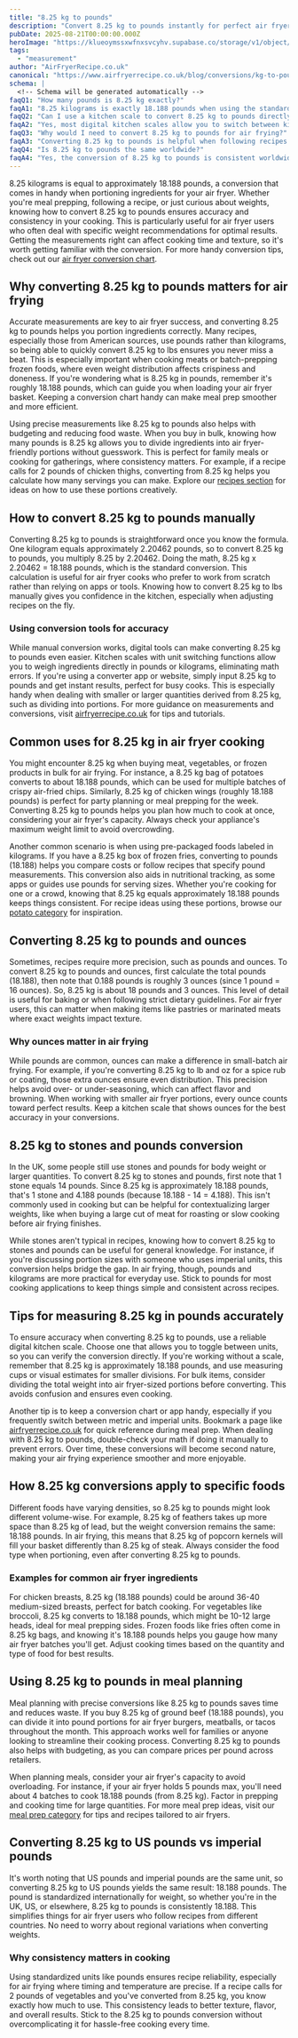 ```yaml
---
title: "8.25 kg to pounds"
description: "Convert 8.25 kg to pounds instantly for perfect air fryer portions. Get easy charts, tips, and recipes for hassle-free meal prep today!"
pubDate: 2025-08-21T00:00:00.000Z
heroImage: "https://klueoymssxwfnxsvcyhv.supabase.co/storage/v1/object/public/Shmucket/8-25-kg-to-pounds.webp"
tags:
  - "measurement"
author: "AirFryerRecipe.co.uk"
canonical: "https://www.airfryerrecipe.co.uk/blog/conversions/kg-to-pounds/8-25-kg-to-pounds"
schema: |
  <!-- Schema will be generated automatically -->
faqQ1: "How many pounds is 8.25 kg exactly?"
faqA1: "8.25 kilograms is exactly 18.188 pounds when using the standard conversion factor of 1 kilogram equals 2.20462 pounds. This precise conversion is useful for air fryer cooking where accurate portioning affects cooking time and results. For most practical purposes, you can round it to 18.2 pounds without significant impact on your recipes."
faqQ2: "Can I use a kitchen scale to convert 8.25 kg to pounds directly?"
faqA2: "Yes, most digital kitchen scales allow you to switch between kilograms and pounds with the press of a button. Simply place your item on the scale, set it to kilograms to see 8.25 kg, then switch to pounds to get the instant conversion to approximately 18.188 pounds. This is the easiest method for air fryer users who need quick, accurate measurements without manual math."
faqQ3: "Why would I need to convert 8.25 kg to pounds for air frying?"
faqA3: "Converting 8.25 kg to pounds is helpful when following recipes that use imperial units or when buying bulk ingredients labeled in kilograms. Air fryer cooking often requires precise weights for even cooking and crisping, so knowing that 8.25 kg equals about 18.188 pounds ensures you portion correctly. This is especially useful for meats, frozen foods, or meal prepping large batches."
faqQ4: "Is 8.25 kg to pounds the same worldwide?"
faqA4: "Yes, the conversion of 8.25 kg to pounds is consistent worldwide because the pound is standardized internationally for weight measurement. Whether you're in the UK, US, or elsewhere, 8.25 kilograms always equals approximately 18.188 pounds. This uniformity makes it easy for air fryer enthusiasts to use recipes from any country without confusion."
---
```

<p>8.25 kilograms is equal to approximately 18.188 pounds, a conversion that comes in handy when portioning ingredients for your air fryer. Whether you're meal prepping, following a recipe, or just curious about weights, knowing how to convert 8.25 kg to pounds ensures accuracy and consistency in your cooking. This is particularly useful for air fryer users who often deal with specific weight recommendations for optimal results. Getting the measurements right can affect cooking time and texture, so it's worth getting familiar with the conversion. For more handy conversion tips, check out our <a href="https://www.airfryerrecipe.co.uk/air-fryer-conversion-chart">air fryer conversion chart</a>.</p>

<h2>Why converting 8.25 kg to pounds matters for air frying</h2>
<p>Accurate measurements are key to air fryer success, and converting 8.25 kg to pounds helps you portion ingredients correctly. Many recipes, especially those from American sources, use pounds rather than kilograms, so being able to quickly convert 8.25 kg to lbs ensures you never miss a beat. This is especially important when cooking meats or batch-prepping frozen foods, where even weight distribution affects crispiness and doneness. If you're wondering what is 8.25 kg in pounds, remember it's roughly 18.188 pounds, which can guide you when loading your air fryer basket. Keeping a conversion chart handy can make meal prep smoother and more efficient.</p>

<p>Using precise measurements like 8.25 kg to pounds also helps with budgeting and reducing food waste. When you buy in bulk, knowing how many pounds is 8.25 kg allows you to divide ingredients into air fryer-friendly portions without guesswork. This is perfect for family meals or cooking for gatherings, where consistency matters. For example, if a recipe calls for 2 pounds of chicken thighs, converting from 8.25 kg helps you calculate how many servings you can make. Explore our <a href="https://www.airfryerrecipe.co.uk/recipes">recipes section</a> for ideas on how to use these portions creatively.</p>

<h2>How to convert 8.25 kg to pounds manually</h2>
<p>Converting 8.25 kg to pounds is straightforward once you know the formula. One kilogram equals approximately 2.20462 pounds, so to convert 8.25 kg to pounds, you multiply 8.25 by 2.20462. Doing the math, 8.25 kg x 2.20462 = 18.188 pounds, which is the standard conversion. This calculation is useful for air fryer cooks who prefer to work from scratch rather than relying on apps or tools. Knowing how to convert 8.25 kg to lbs manually gives you confidence in the kitchen, especially when adjusting recipes on the fly.</p>

<h3>Using conversion tools for accuracy</h3>
<p>While manual conversion works, digital tools can make converting 8.25 kg to pounds even easier. Kitchen scales with unit switching functions allow you to weigh ingredients directly in pounds or kilograms, eliminating math errors. If you're using a converter app or website, simply input 8.25 kg to pounds and get instant results, perfect for busy cooks. This is especially handy when dealing with smaller or larger quantities derived from 8.25 kg, such as dividing into portions. For more guidance on measurements and conversions, visit <a href="https://www.airfryerrecipe.co.uk/">airfryerrecipe.co.uk</a> for tips and tutorials.</p>

<h2>Common uses for 8.25 kg in air fryer cooking</h2>
<p>You might encounter 8.25 kg when buying meat, vegetables, or frozen products in bulk for air frying. For instance, a 8.25 kg bag of potatoes converts to about 18.188 pounds, which can be used for multiple batches of crispy air-fried chips. Similarly, 8.25 kg of chicken wings (roughly 18.188 pounds) is perfect for party planning or meal prepping for the week. Converting 8.25 kg to pounds helps you plan how much to cook at once, considering your air fryer's capacity. Always check your appliance's maximum weight limit to avoid overcrowding.</p>

<p>Another common scenario is when using pre-packaged foods labeled in kilograms. If you have a 8.25 kg box of frozen fries, converting to pounds (18.188) helps you compare costs or follow recipes that specify pound measurements. This conversion also aids in nutritional tracking, as some apps or guides use pounds for serving sizes. Whether you're cooking for one or a crowd, knowing that 8.25 kg equals approximately 18.188 pounds keeps things consistent. For recipe ideas using these portions, browse our <a href="https://www.airfryerrecipe.co.uk/recipe-category/potatoes">potato category</a> for inspiration.</p>

<h2>Converting 8.25 kg to pounds and ounces</h2>
<p>Sometimes, recipes require more precision, such as pounds and ounces. To convert 8.25 kg to pounds and ounces, first calculate the total pounds (18.188), then note that 0.188 pounds is roughly 3 ounces (since 1 pound = 16 ounces). So, 8.25 kg is about 18 pounds and 3 ounces. This level of detail is useful for baking or when following strict dietary guidelines. For air fryer users, this can matter when making items like pastries or marinated meats where exact weights impact texture.</p>

<h3>Why ounces matter in air frying</h3>
<p>While pounds are common, ounces can make a difference in small-batch air frying. For example, if you're converting 8.25 kg to lb and oz for a spice rub or coating, those extra ounces ensure even distribution. This precision helps avoid over- or under-seasoning, which can affect flavor and browning. When working with smaller air fryer portions, every ounce counts toward perfect results. Keep a kitchen scale that shows ounces for the best accuracy in your conversions.</p>

<h2>8.25 kg to stones and pounds conversion</h2>
<p>In the UK, some people still use stones and pounds for body weight or larger quantities. To convert 8.25 kg to stones and pounds, first note that 1 stone equals 14 pounds. Since 8.25 kg is approximately 18.188 pounds, that's 1 stone and 4.188 pounds (because 18.188 - 14 = 4.188). This isn't commonly used in cooking but can be helpful for contextualizing larger weights, like when buying a large cut of meat for roasting or slow cooking before air frying finishes.</p>

<p>While stones aren't typical in recipes, knowing how to convert 8.25 kg to stones and pounds can be useful for general knowledge. For instance, if you're discussing portion sizes with someone who uses imperial units, this conversion helps bridge the gap. In air frying, though, pounds and kilograms are more practical for everyday use. Stick to pounds for most cooking applications to keep things simple and consistent across recipes.</p>

<h2>Tips for measuring 8.25 kg in pounds accurately</h2>
<p>To ensure accuracy when converting 8.25 kg to pounds, use a reliable digital kitchen scale. Choose one that allows you to toggle between units, so you can verify the conversion directly. If you're working without a scale, remember that 8.25 kg is approximately 18.188 pounds, and use measuring cups or visual estimates for smaller divisions. For bulk items, consider dividing the total weight into air fryer-sized portions before converting. This avoids confusion and ensures even cooking.</p>

<p>Another tip is to keep a conversion chart or app handy, especially if you frequently switch between metric and imperial units. Bookmark a page like <a href="https://www.airfryerrecipe.co.uk/">airfryerrecipe.co.uk</a> for quick reference during meal prep. When dealing with 8.25 kg to pounds, double-check your math if doing it manually to prevent errors. Over time, these conversions will become second nature, making your air frying experience smoother and more enjoyable.</p>

<h2>How 8.25 kg conversions apply to specific foods</h2>
<p>Different foods have varying densities, so 8.25 kg to pounds might look different volume-wise. For example, 8.25 kg of feathers takes up more space than 8.25 kg of lead, but the weight conversion remains the same: 18.188 pounds. In air frying, this means that 8.25 kg of popcorn kernels will fill your basket differently than 8.25 kg of steak. Always consider the food type when portioning, even after converting 8.25 kg to pounds.</p>

<h3>Examples for common air fryer ingredients</h3>
<p>For chicken breasts, 8.25 kg (18.188 pounds) could be around 36-40 medium-sized breasts, perfect for batch cooking. For vegetables like broccoli, 8.25 kg converts to 18.188 pounds, which might be 10-12 large heads, ideal for meal prepping sides. Frozen foods like fries often come in 8.25 kg bags, and knowing it's 18.188 pounds helps you gauge how many air fryer batches you'll get. Adjust cooking times based on the quantity and type of food for best results.</p>

<h2>Using 8.25 kg to pounds in meal planning</h2>
<p>Meal planning with precise conversions like 8.25 kg to pounds saves time and reduces waste. If you buy 8.25 kg of ground beef (18.188 pounds), you can divide it into pound portions for air fryer burgers, meatballs, or tacos throughout the month. This approach works well for families or anyone looking to streamline their cooking process. Converting 8.25 kg to pounds also helps with budgeting, as you can compare prices per pound across retailers.</p>

<p>When planning meals, consider your air fryer's capacity to avoid overloading. For instance, if your air fryer holds 5 pounds max, you'll need about 4 batches to cook 18.188 pounds (from 8.25 kg). Factor in prepping and cooking time for large quantities. For more meal prep ideas, visit our <a href="https://www.airfryerrecipe.co.uk/recipe-category/meal-prep">meal prep category</a> for tips and recipes tailored to air fryers.</p>

<h2>Converting 8.25 kg to US pounds vs imperial pounds</h2>
<p>It's worth noting that US pounds and imperial pounds are the same unit, so converting 8.25 kg to US pounds yields the same result: 18.188 pounds. The pound is standardized internationally for weight, so whether you're in the UK, US, or elsewhere, 8.25 kg to pounds is consistently 18.188. This simplifies things for air fryer users who follow recipes from different countries. No need to worry about regional variations when converting weights.</p>

<h3>Why consistency matters in cooking</h3>
<p>Using standardized units like pounds ensures recipe reliability, especially for air frying where timing and temperature are precise. If a recipe calls for 2 pounds of vegetables and you've converted from 8.25 kg, you know exactly how much to use. This consistency leads to better texture, flavor, and overall results. Stick to the 8.25 kg to pounds conversion without overcomplicating it for hassle-free cooking every time.</p>
